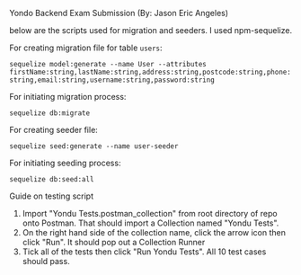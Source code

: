 Yondo Backend Exam Submission (By: Jason Eric Angeles)

below are the scripts used for migration and seeders. I used npm-sequelize.

For creating migration file for table `users`:

`sequelize model:generate --name User --attributes firstName:string,lastName:string,address:string,postcode:string,phone:string,email:string,username:string,password:string`

For initiating migration process: 

`sequelize db:migrate`

For creating seeder file:

`sequelize seed:generate --name user-seeder`

For initiating seeding process:

`sequelize db:seed:all`

Guide on testing script
1. Import "Yondu Tests.postman_collection" from root directory of repo onto Postman. That should import a Collection named "Yondu Tests".
2. On the right hand side of the collection name, click the arrow icon then click "Run". It should pop out a Collection Runner
3. Tick all of the tests then click "Run Yondu Tests". All 10 test cases should pass.
